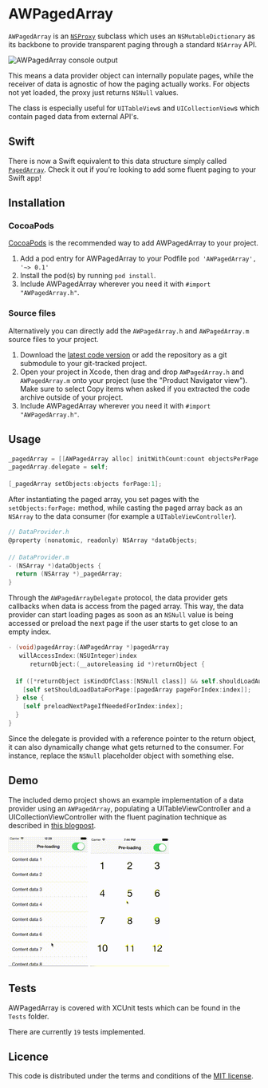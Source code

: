 # AWPagedArray

`AWPagedArray` is an [`NSProxy`](https://developer.apple.com/library/ios/documentation/Cocoa/Reference/Foundation/Classes/NSProxy_Class/Reference/Reference.html) subclass which uses an `NSMutableDictionary` as its backbone to provide transparent paging through a standard `NSArray` API.

![AWPagedArray console output](https://dl.dropboxusercontent.com/u/330802/FluentResourcePaging/AWPagedArray%20console%20output.png)

This means a data provider object can internally populate pages, while the receiver of data is agnostic of how the paging actually works. For objects not yet loaded, the proxy just returns `NSNull` values. 

The class is especially useful for `UITableView`s and `UICollectionView`s which contain paged data from external API's.

## Swift
There is now a Swift equivalent to this data structure simply called [`PagedArray`](https://github.com/MrAlek/PagedArray). Check it out if you're looking to add some fluent paging to your Swift app!

## Installation

### CocoaPods
[CocoaPods](http://cocoapods.org) is the recommended way to add AWPagedArray to your project.

1. Add a pod entry for AWPagedArray to your Podfile `pod 'AWPagedArray', '~> 0.1'`
2. Install the pod(s) by running `pod install`.
3. Include AWPagedArray wherever you need it with `#import "AWPagedArray.h"`.

### Source files

Alternatively you can directly add the `AWPagedArray.h` and `AWPagedArray.m` source files to your project.

1. Download the [latest code version](https://github.com/MrAlek/AWPagedArray/archive/master.zip) or add the repository as a git submodule to your git-tracked project. 
2. Open your project in Xcode, then drag and drop `AWPagedArray.h` and `AWPagedArray.m` onto your project (use the "Product Navigator view"). Make sure to select Copy items when asked if you extracted the code archive outside of your project. 
3. Include AWPagedArray wherever you need it with `#import "AWPagedArray.h"`.

## Usage

```objective-c
_pagedArray = [[AWPagedArray alloc] initWithCount:count objectsPerPage:pageSize];
_pagedArray.delegate = self;
    
[_pagedArray setObjects:objects forPage:1];
```
    
After instantiating the paged array, you set pages with the `setObjects:forPage:` method, while casting the paged array back as an `NSArray` to the data consumer (for example a `UITableViewController`).

```objective-c
// DataProvider.h
@property (nonatomic, readonly) NSArray *dataObjects;

// DataProvider.m
- (NSArray *)dataObjects {
  return (NSArray *)_pagedArray;
}
```

Through the `AWPagedArrayDelegate` protocol, the data provider gets callbacks when data is access from the paged array. This way, the data provider can start loading pages as soon as an `NSNull` value is being accessed or preload the next page if the user starts to get close to an empty index.

```objective-c
- (void)pagedArray:(AWPagedArray *)pagedArray
   willAccessIndex:(NSUInteger)index
      returnObject:(__autoreleasing id *)returnObject {

  if ([*returnObject isKindOfClass:[NSNull class]] && self.shouldLoadAutomatically) {
    [self setShouldLoadDataForPage:[pagedArray pageForIndex:index]];
  } else {
    [self preloadNextPageIfNeededForIndex:index];
  }
}
```
    
Since the delegate is provided with a reference pointer to the return object, it can also dynamically change what gets returned to the consumer. For instance, replace the `NSNull` placeholder object with something else.

## Demo

The included demo project shows an example implementation of a data provider using an `AWPagedArray`, populating a UITableViewController and a UICollectionViewController with the fluent pagination technique as described in [this blogpost](http://www.iosnomad.com/blog/2014/4/21/fluent-pagination).

![UITableView example](GitHub/PreloadFluentPaging.gif)
![UITableView example](GitHub/PreloadFluentCollectionView.gif)

## Tests

AWPagedArray is covered with XCUnit tests which can be found in the `Tests` folder.

There are currently `19` tests implemented.

## Licence

This code is distributed under the terms and conditions of the [MIT license](LICENSE).
